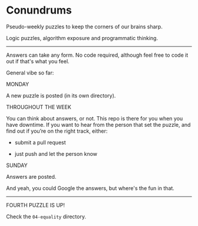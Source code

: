 # Conundrums

Pseudo-weekly puzzles to keep the corners of our brains sharp.

Logic puzzles, algorithm exposure and programmatic thinking.

______________

Answers can take any form.
No code required, although feel free to code it out if that's what you feel.

General vibe so far:

MONDAY

A new puzzle is posted (in its own directory).



THROUGHOUT THE WEEK

You can think about answers, or not. This repo is there for you when you have downtime.
If you want to hear from the person that set the puzzle, and find out if you’re on the right track, either:

- submit a pull request

- just push and let the person know



SUNDAY

Answers are posted.



And yeah, you could Google the answers, but where's the fun in that.

______________

FOURTH PUZZLE IS UP!

Check the `04-equality` directory.
